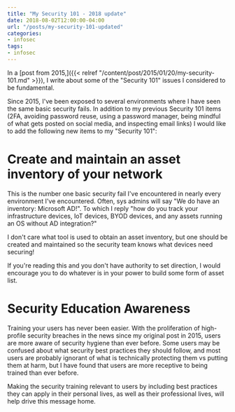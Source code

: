 ```yaml
---
title: "My Security 101 - 2018 update"
date: 2018-08-02T12:00:00-04:00
url: "/posts/my-security-101-updated"
categories:
- infosec
tags:
- infosec
---
```


In a [post from 2015,]({{< relref "/content/post/2015/01/20/my-security-101.md" >}}), I write
about some of the "Security 101" issues I considered to be fundamental.

Since 2015, I've been exposed to several environments where I have seen the same
basic security fails. In addition to my previous Security 101 items (2FA,
avoiding password reuse, using a password manager, being mindful of what gets
posted on social media, and inspecting email links) I would like to add the
following new items to my "Security 101":

# Create and maintain an asset inventory of your network

This is the number one basic security fail I've encountered in nearly every
environment I've encountered. Often, sys admins will say "We do have an
inventory: Microsoft AD!". To which I reply "how do you track your
infrastructure devices, IoT devices, BYOD devices, and any assets running an OS
without AD integration?"

I don't care what tool is used to obtain an asset inventory, but one should be
created and maintained so the security team knows what devices need securing!

If you're reading this and you don't have authority to set direction, I would
encourage you to do whatever is in your power to build some form of asset list.

# Security Education Awareness

Training your users has never been easier. With the proliferation of
high-profile security breaches in the news since my original post in 2015, users
are more aware of security hygiene than ever before. Some users may be confused
about what security best practices they should follow, and most users are
probably ignorant of what is technically protecting them vs putting them at
harm, but I have found that users are more receptive to being trained than ever
before.

Making the security training relevant to users by including best practices they
can apply in their personal lives, as well as their professional lives, will
help drive this message home.
